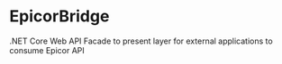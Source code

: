 # EpicorBridge
.NET Core Web API Facade to present layer for external applications to consume Epicor API 
